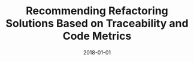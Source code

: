 ---
title: "Recommending Refactoring Solutions Based on Traceability and Code Metrics"
collection: publications
permalink: /publication/2018-01-01-Recommending-Refactoring-Solutions-Based-on-Traceability-and-Code-Metrics
date: 2018-01-01
venue: 'IEEE Access'
paperurl: 'https://doi.org/10.1109/ACCESS.2018.2868990'
citation: ' Ally Nyamawe,  Hui Liu,  Zhendong Niu,  Wentao Wang,  Nan Niu'
---